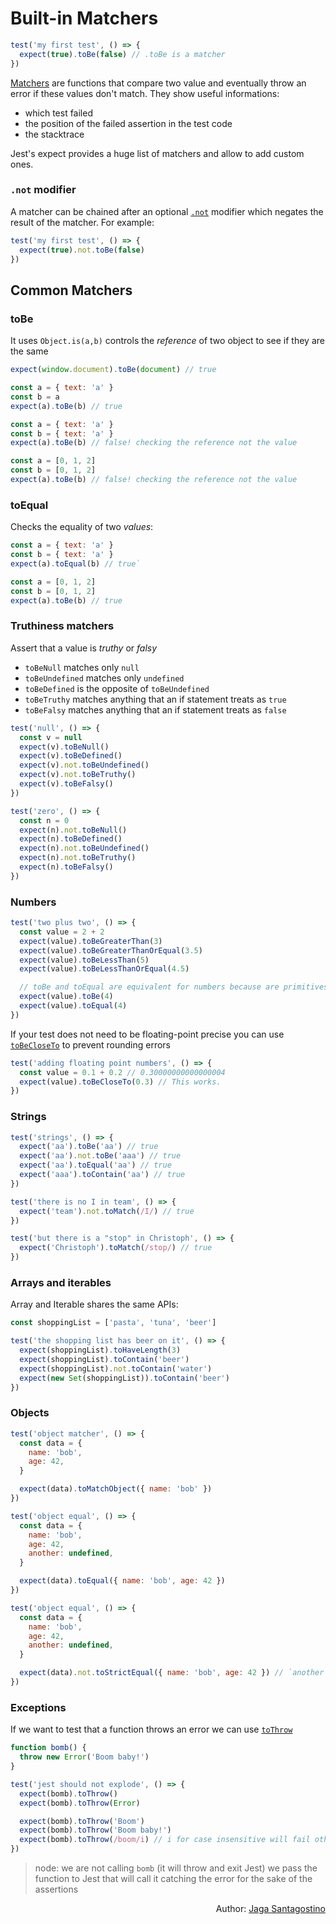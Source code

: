 # Built-in Matchers

```js
test('my first test', () => {
  expect(true).toBe(false) // .toBe is a matcher
})
```

[Matchers](https://jestjs.io/docs/en/using-matchers#common-matchers) are functions that compare two value and eventually throw an error if these values don't match. They show useful informations:

- which test failed
- the position of the failed assertion in the test code
- the stacktrace

Jest's expect provides a huge list of matchers and allow to add custom ones.

### `.not` modifier

A matcher can be chained after an optional [`.not`](https://jestjs.io/docs/en/expect#not) modifier which negates the result of the matcher. For example:

```javascript
test('my first test', () => {
  expect(true).not.toBe(false)
})
```

## Common Matchers

### toBe

It uses `Object.is(a,b)` controls the _reference_ of two object to see if they are the same

```javascript
expect(window.document).toBe(document) // true

const a = { text: 'a' }
const b = a
expect(a).toBe(b) // true

const a = { text: 'a' }
const b = { text: 'a' }
expect(a).toBe(b) // false! checking the reference not the value

const a = [0, 1, 2]
const b = [0, 1, 2]
expect(a).toBe(b) // false! checking the reference not the value
```

### toEqual

Checks the equality of two _values_:

```javascript
const a = { text: 'a' }
const b = { text: 'a' }
expect(a).toEqual(b) // true`

const a = [0, 1, 2]
const b = [0, 1, 2]
expect(a).toBe(b) // true
```

### Truthiness matchers

Assert that a value is _truthy_ or _falsy_

- `toBeNull` matches only `null`
- `toBeUndefined` matches only `undefined`
- `toBeDefined` is the opposite of `toBeUndefined`
- `toBeTruthy` matches anything that an if statement treats as `true`
- `toBeFalsy` matches anything that an if statement treats as `false`

```javascript
test('null', () => {
  const v = null
  expect(v).toBeNull()
  expect(v).toBeDefined()
  expect(v).not.toBeUndefined()
  expect(v).not.toBeTruthy()
  expect(v).toBeFalsy()
})

test('zero', () => {
  const n = 0
  expect(n).not.toBeNull()
  expect(n).toBeDefined()
  expect(n).not.toBeUndefined()
  expect(n).not.toBeTruthy()
  expect(n).toBeFalsy()
})
```

### Numbers

```javascript
test('two plus two', () => {
  const value = 2 + 2
  expect(value).toBeGreaterThan(3)
  expect(value).toBeGreaterThanOrEqual(3.5)
  expect(value).toBeLessThan(5)
  expect(value).toBeLessThanOrEqual(4.5)

  // toBe and toEqual are equivalent for numbers because are primitives (like when using ===)
  expect(value).toBe(4)
  expect(value).toEqual(4)
})
```

If your test does not need to be floating-point precise you can use [`toBeCloseTo`](https://jestjs.io/docs/en/expect#tobeclosetonumber-numdigits) to prevent rounding errors

```javascript
test('adding floating point numbers', () => {
  const value = 0.1 + 0.2 // 0.30000000000000004
  expect(value).toBeCloseTo(0.3) // This works.
})
```

### Strings

```javascript
test('strings', () => {
  expect('aa').toBe('aa') // true
  expect('aa').not.toBe('aaa') // true
  expect('aa').toEqual('aa') // true
  expect('aaa').toContain('aa') // true
})

test('there is no I in team', () => {
  expect('team').not.toMatch(/I/) // true
})

test('but there is a "stop" in Christoph', () => {
  expect('Christoph').toMatch(/stop/) // true
})
```

### Arrays and iterables

Array and Iterable shares the same APIs:

```javascript
const shoppingList = ['pasta', 'tuna', 'beer']

test('the shopping list has beer on it', () => {
  expect(shoppingList).toHaveLength(3)
  expect(shoppingList).toContain('beer')
  expect(shoppingList).not.toContain('water')
  expect(new Set(shoppingList)).toContain('beer')
})
```

### Objects

```javascript
test('object matcher', () => {
  const data = {
    name: 'bob',
    age: 42,
  }

  expect(data).toMatchObject({ name: 'bob' })
})
```

```javascript
test('object equal', () => {
  const data = {
    name: 'bob',
    age: 42,
    another: undefined,
  }

  expect(data).toEqual({ name: 'bob', age: 42 })
})
```

```javascript
test('object equal', () => {
  const data = {
    name: 'bob',
    age: 42,
    another: undefined,
  }

  expect(data).not.toStrictEqual({ name: 'bob', age: 42 }) // `another` being present but `undefined` fails when strict matching
})
```

### Exceptions

If we want to test that a function throws an error we can use [`toThrow`](https://jestjs.io/docs/en/expect#tothrowerror)

```javascript
function bomb() {
  throw new Error('Boom baby!')
}

test('jest should not explode', () => {
  expect(bomb).toThrow()
  expect(bomb).toThrow(Error)

  expect(bomb).toThrow('Boom')
  expect(bomb).toThrow('Boom baby!')
  expect(bomb).toThrow(/boom/i) // i for case insensitive will fail otherwhise
})
```

> node: we are not calling `bomb` (it will throw and exit Jest) we pass the function to Jest that will call it catching the error for the sake of the assertions

<p style='text-align: right;'>Author: <a href="../about-us.md#jaga-santagostino">Jaga Santagostino</a></p>
